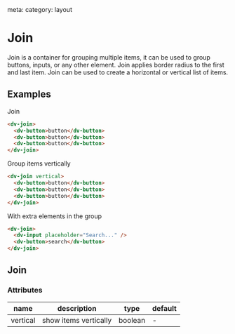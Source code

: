 <route lang="yml">
meta:
  category: layout
</route>

# Join

Join is a container for grouping multiple items, it can be used to group buttons, inputs, or any other element. Join applies border radius to the first and last item. Join can be used to create a horizontal or vertical list of items.

## Examples

Join

```html :::demo
<dv-join>
  <dv-button>button</dv-button>
  <dv-button>button</dv-button>
  <dv-button>button</dv-button>
</dv-join>
```

Group items vertically

```html :::demo
<dv-join vertical>
  <dv-button>button</dv-button>
  <dv-button>button</dv-button>
  <dv-button>button</dv-button>
</dv-join>
```

With extra elements in the group

```html :::demo
<dv-join>
  <dv-input placeholder="Search..." />
  <dv-button>search</dv-button>
</dv-join>
```

## Join

### Attributes

| name     | description           | type    | default |
| -------- | --------------------- | ------- | ------- |
| vertical | show items vertically | boolean | -       |
